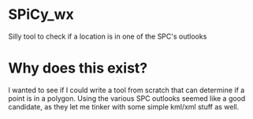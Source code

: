 # SPiCy_wx
Silly tool to check if a location is in one of the SPC's outlooks

# Why does this exist?
I wanted to see if I could write a tool from scratch that can determine if a point is in a polygon. Using the various SPC outlooks seemed like a good candidate, as they let me tinker with some simple kml/xml stuff as well.
